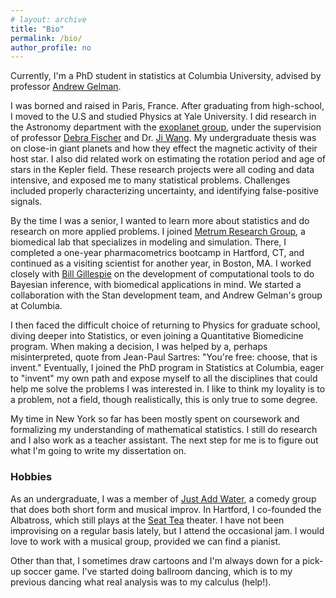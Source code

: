 ```yaml
---
# layout: archive
title: "Bio"
permalink: /bio/
author_profile: no
---
```


Currently, I'm a PhD student in statistics at Columbia University,
advised by professor [Andrew Gelman](http://www.stat.columbia.edu/~gelman/).

I was borned and raised in Paris, France. After graduating from high-school,
I moved to the U.S and studied Physics at Yale University.
I did research in the Astronomy department with the
[exoplanet group](http://exoplanets.astro.yale.edu/), under the supervision
of professor [Debra Fischer](http://exoplanets.astro.yale.edu/people/dfischer.php)
and Dr. [Ji Wang](https://www.asc.ohio-state.edu/wang.12220/).
My undergraduate thesis was on close-in giant planets and how they effect the
magnetic activity of their host star.
I also did related work on estimating the rotation period and age
of stars in the Kepler field.
These research projects were all coding and data intensive,
and exposed me to many statistical problems.
Challenges included properly characterizing uncertainty,
and identifying false-positive signals.

By the time I was a senior, I wanted to learn more about statistics and
do research on more applied problems. 
I joined [Metrum Research Group](https://metrumrg.com/),
a biomedical lab that specializes in modeling and simulation.
There, I completed a one-year pharmacometrics bootcamp in Hartford, CT,
and continued as a visiting scientist for another year, in Boston, MA.
I worked closely with [Bill Gillespie](https://metrumrg.com/team_member/william-r-gillespie-ph-d/)
on the development of computational tools to do Bayesian inference, with biomedical applications in mind.
We started a collaboration with the Stan development team, and Andrew Gelman's group
at Columbia.

I then faced the difficult choice of returning to Physics for graduate school,
diving deeper into Statistics, or even joining a Quantitative Biomedicine program.
When making a decision, I was helped by a, perhaps misinterpreted, quote from Jean-Paul Sartres:
"You're free: choose, that is invent." Eventually, I joined the PhD program in Statistics
at Columbia, 
eager to "invent" my own path and expose myself to all the disciplines
that could help me solve the problems I was interested in.
I like to think my loyality is to a problem, not a field, though realistically,
this is only true to some degree.

My time in New York so far has been mostly spent on coursework and formalizing my understanding
of mathematical statistics. I still do research and I also work as a teacher assistant.
The next step for me is to figure out what I'm going to write my dissertation on.

### Hobbies
As an undergraduate, I was a member of [Just Add Water](http://www.justaddwateryale.com/),
a comedy group that does both short form and musical improv.
In Hartford, I co-founded the Albatross, which still plays at the [Seat Tea](https://seateaimprov.com/) theater.
I have not been improvising on a regular basis lately, but I attend the occasional jam.
I would love to work with a musical group, provided we can find a pianist.

Other than that, I sometimes draw cartoons and I'm always down for a pick-up soccer game. 
I've started doing ballroom dancing, which
is to my previous dancing what real analysis was to my calculus (help!).
